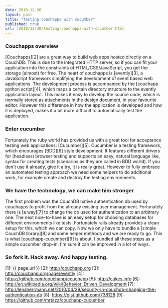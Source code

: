 ```yaml
---
date: 2010-12-30
layout: post
title: "Testing couchapps with cucumber"
published: true
url: /2010/12/30/testing-couchapps-with-cucumber.html
---
```


### Couchapps overview
[Couchapps][2] are a great way to build web apps hosted directly on a
CouchDB. This is due to the integrated HTTP server, so if you can
fit your application into the constraints of HTML/CSS/JavaScript, you
get the storage (almost) for free. The heart of couchapps is [evently][3],
a JavaScript framework simplifying the development of event based web
applications. The development process is accompanied by the
[couchapp python script][4], which maps a certain directory structure
to the evently application layout. This makes it easy to develop the source
code, which is normally stored as attachments in the design document, in your
favourite editor.  However this difference in how the application is developed
and how it is deployed, makes it a bit more difficult to automatically test the
application.

### Enter cucumber
Fortunately the ruby world has provided us with a great tool for
acceptance testing web applications: [Cucumber][5]. Cucumber is a
testing framework, which encourages [BDD][6] style development. It
features different drivers for (headless) browser testing and supports
an easy, natural language like, syntax for creating tests (scenarios as they
are called in BDD world). If you don't use it already, give it a try, it is
really great. However to fully embrace an automated testing approach we need
some helpers to do additional work, for example create and destroy the
testing environments.

### We have the technology, we can make him stronger
The first problem was the CouchDB native authentication db used by couchapps to
profit from the already existing user management. Fortunately there is [a
way][7] to change the db used for authentication to an arbitrary one. The next
nice-to-have is an easy setup for choosing databases for different environments
like tests. Fortunately rails already provides a clean setup for this, which we
can copy. Now we only have to bundle a [simple CouchDB library][8] and some
helper methods and we are ready to go.  This is what [couchapp-cucumber][9] is
about. I bundled all these steps as a simple cucumber drop-in. I'm sure it can
be improved in a lot of ways.

### So fork it. Hack away. And happy testing.


[1]: {{ page.url }}
[2]: http://couchapp.org
[3]: http://couchapp.org/page/evently
[4]: https://github.com/couchapp/couchapp
[5]: http://cukes.info
[6]: http://en.wikipedia.org/wiki/Behavior_Driven_Development
[7]: http://lenaherrmann.net/2010/04/29/security-in-couchdb-changing-the-authentication-db
[8]: https://gist.github.com/738128
[9]: https://github.com/mrtazz/couchapp-cucumber
